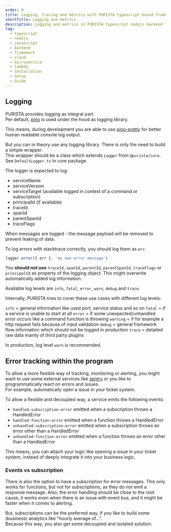```yaml
---
order: 0
title: Logging, tracing and metrics with PURISTA typescript based framework
shortTitle: Logging and metrics
description: Logging and metrics in PURISTA typescript nodejs backend framework applications and how to use them.
tag:
  - typescript
  - nodejs
  - javascript
  - backend
  - framework
  - cloud
  - microservice
  - lambda
  - Installation
  - Setup
  - Guide
---
```


## Logging

PURISTA provides logging as integral part.  
Per default, [pino](https://getpino.io/) is used under the hood as logging library.

This means, during development you are able to use [pino-pretty](https://github.com/pinojs/pino-pretty) for better human readable console log output.

But you can in theory use any logging library. There is only the need to build a simple wrapper.  
This wrapper should be a class which extends `Logger` from `@purista/core`. See `DefaultLogger.ts` in core package.

The logger is expected to log:

- serviceName
- serviceVersion
- serviceTarget (available logged in context of a command or subscription)
- principalId (if available)
- traceId
- spanId
- parentSpanId
- traceFlags

When messages are logged - the message payload will be removed to prevent leaking of data.  

To log errors with stacktrace correctly, you should log them as `err`.  

```typescript
logger.error({ err }, 'my own error message')
```

You **should not use** `traceId`, `spanId`, `parentId`, `parentSpanId`, `traceFlags` or `principalId` as property of the logging object. This might overwrite automatically added log information.

Available log levels are `info`, `fatal`, `error`, `warn`, `debug` and `trace`.

Internally, PURISTA tries to cover these use cases with different log levels:

`info` = general information like used port, service status and so on
`fatal` = if a service is unable to start at all
`error` = if some unexpected/unhandled error occurs like a command function is throwing
`warning` = if for example a http request fails because of input validation
`debug` = general framework flow information which should not be logged in production
`trace` = detailed raw data mainly of third party plugins

In production, log level `warn` is recommended.


## Error tracking within the program

To allow a more flexible way of tracking, monitoring or alerting, you might want to use some external services like [sentry](https://sentry.io/) or you like to programmatically react on errors and issues.  
For example, automatically open a issue in your ticket system.

To allow a flexible and decoupled way, a service emits the following events:

- `handled-subscription-error` emitted when a subscription throws a HandledError
- `handled-function-error` emitted when a function throws a HandledError
- `unhandled-subscription-error` emitted when a subscription throws an error other than a HandledError
- `unhandled-function-error` emitted when a function throws an error other than a HandledError

This means, you can attach your logic like opening a issue in your ticket system, instead of deeply integrate it into your business logic.

### Events vs subscription

There is also the option to have a subscription for error messages. This only works for functions, but not for subscriptions, as they do not emit a response message. Also, the error handling should be close to the root cause, it works even when there is an issue with event bus, and it might be faster when it comes to alerting.

But, subscriptions can be the preferred way, if you like to build some (business) analytics like "hourly average of...".  
Because this way, you also get some decoupled and isolated solution.
